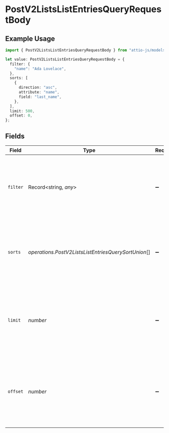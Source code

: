 # PostV2ListsListEntriesQueryRequestBody

## Example Usage

```typescript
import { PostV2ListsListEntriesQueryRequestBody } from "attio-js/models/operations/postv2listslistentriesquery.js";

let value: PostV2ListsListEntriesQueryRequestBody = {
  filter: {
    "name": "Ada Lovelace",
  },
  sorts: [
    {
      direction: "asc",
      attribute: "name",
      field: "last_name",
    },
  ],
  limit: 500,
  offset: 0,
};
```

## Fields

| Field                                                                                                                                     | Type                                                                                                                                      | Required                                                                                                                                  | Description                                                                                                                               | Example                                                                                                                                   |
| ----------------------------------------------------------------------------------------------------------------------------------------- | ----------------------------------------------------------------------------------------------------------------------------------------- | ----------------------------------------------------------------------------------------------------------------------------------------- | ----------------------------------------------------------------------------------------------------------------------------------------- | ----------------------------------------------------------------------------------------------------------------------------------------- |
| `filter`                                                                                                                                  | Record<string, *any*>                                                                                                                     | :heavy_minus_sign:                                                                                                                        | An object used to filter results to a subset of results. See the [full guide to filtering and sorting here](/docs/filtering-and-sorting). | {<br/>"name": "Ada Lovelace"<br/>}                                                                                                        |
| `sorts`                                                                                                                                   | *operations.PostV2ListsListEntriesQuerySortUnion*[]                                                                                       | :heavy_minus_sign:                                                                                                                        | An object used to sort results. See the [full guide to filtering and sorting here](/docs/filtering-and-sorting).                          | [<br/>{<br/>"direction": "asc",<br/>"attribute": "name",<br/>"field": "last_name"<br/>}<br/>]                                             |
| `limit`                                                                                                                                   | *number*                                                                                                                                  | :heavy_minus_sign:                                                                                                                        | The maximum number of results to return. Defaults to 500. See the [full guide to pagination here](/docs/pagination).                      | 500                                                                                                                                       |
| `offset`                                                                                                                                  | *number*                                                                                                                                  | :heavy_minus_sign:                                                                                                                        | The number of results to skip over before returning. Defaults to 0. See the [full guide to pagination here](/docs/pagination).            | 0                                                                                                                                         |